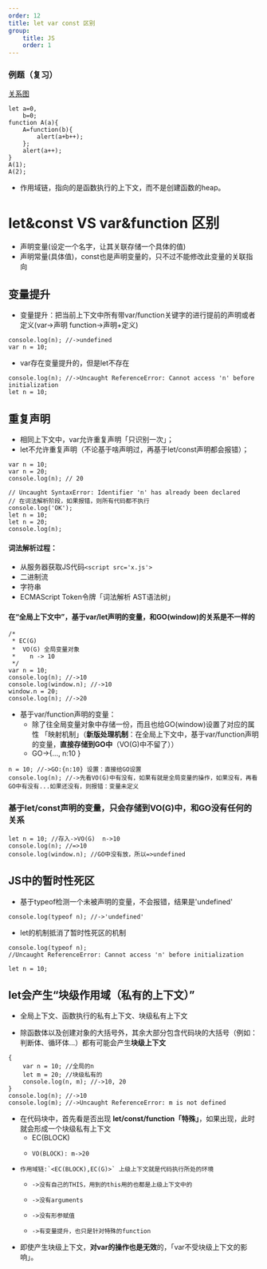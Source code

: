 ```yaml
---
order: 12
title: let var const 区别
group:
    title: JS
    order: 1
---
```

### 例题（复习）

[关系图](20201206/4.png)   

```
let a=0,
    b=0;
function A(a){
    A=function(b){
        alert(a+b++);
    };
    alert(a++);
}
A(1);
A(2);
```

* 作用域链，指向的是函数执行的上下文，而不是创建函数的heap。

# let&const VS var&function 区别 

+ 声明变量(设定一个名字，让其关联存储一个具体的值)  
+  声明常量(具体值)，const也是声明变量的，只不过不能修改此变量的关联指向  

## 变量提升

* 变量提升：把当前上下文中所有带var/function关键字的进行提前的声明或者定义(var->声明 function->声明+定义)
```
console.log(n); //->undefined
var n = 10;
```

* var存在变量提升的，但是let不存在  
```
console.log(n); //->Uncaught ReferenceError: Cannot access 'n' before initialization
let n = 10;
```

## 重复声明

+ 相同上下文中，var允许重复声明「只识别一次」；
+ let不允许重复声明（不论基于啥声明过，再基于let/const声明都会报错）；

```
var n = 10;
var n = 20;
console.log(n); // 20 

// Uncaught SyntaxError: Identifier 'n' has already been declared  
// 在词法解析阶段，如果报错，则所有代码都不执行
console.log('OK');
let n = 10;
let n = 20;
console.log(n);
```

#### 词法解析过程：
+ 从服务器获取JS代码`<script src='x.js'>`
+ 二进制流
+ 字符串
+ ECMAScript Token令牌「词法解析 AST语法树」

#### 在“全局上下文中”，基于var/let声明的变量，和GO(window)的关系是不一样的

```
/* 
 * EC(G)
 *  VO(G) 全局变量对象
 *    n -> 10
 */
var n = 10;
console.log(n); //->10
console.log(window.n); //->10
window.n = 20;
console.log(n); //->20
```
* 基于var/function声明的变量：
  + 除了往全局变量对象中存储一份，而且也给GO(window)设置了对应的属性 「映射机制」（**新版处理机制**：在全局上下文中，基于var/function声明的变量，**直接存储到GO中**（VO(G)中不留了））
  + GO->{..., n:10 }

```
n = 10; //->GO:{n:10} 设置：直接给GO设置
console.log(n); //->先看VO(G)中有没有，如果有就是全局变量的操作，如果没有，再看GO中有没有...如果还没有，则报错：变量未定义
``` 

### 基于let/const声明的变量，只会存储到VO(G)中，和GO没有任何的关系

```
let n = 10; //存入->VO(G)  n->10
console.log(n); //=>10
console.log(window.n); //GO中没有放，所以=>undefined
```

## JS中的暂时性死区

* 基于typeof检测一个未被声明的变量，不会报错，结果是'undefined'
```
console.log(typeof n); //->'undefined'
```

* let的机制抵消了暂时性死区的机制
```
console.log(typeof n); 
//Uncaught ReferenceError: Cannot access 'n' before initialization 

let n = 10;
```

## let会产生“块级作用域（私有的上下文）”

* 全局上下文、函数执行的私有上下文、块级私有上下文
+ 除函数体以及创建对象的大括号外，其余大部分包含代码块的大括号（例如：判断体、循环体...）都有可能会产生**块级上下文**

```
{    
    var n = 10; //全局的n
    let m = 20; //块级私有的
    console.log(n, m); //->10, 20
}
console.log(n); //->10
console.log(m); //->Uncaught ReferenceError: m is not defined
```

* 在代码块中，首先看是否出现 **let/const/function「特殊」**，如果出现，此时就会形成一个块级私有上下文 
     *   EC(BLOCK)
     *     VO(BLOCK): m->20
*     作用域链:`<EC(BLOCK),EC(G)>` 上级上下文就是代码执行所处的环境
     *     ->没有自己的THIS，用到的this用的也都是上级上下文中的
     *     ->没有arguments
     *     ->没有形参赋值
     *     ->有变量提升，也只是针对特殊的function

* 即使产生块级上下文，**对var的操作也是无效**的，「var不受块级上下文的影响」。